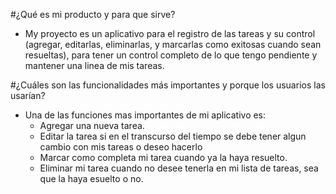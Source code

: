 #¿Qué es mi producto y para que sirve?

* My proyecto es un aplicativo para el registro de las tareas y su control (agregar, editarlas, eliminarlas, y marcarlas como exitosas cuando sean resueltas), para tener un control completo de lo que tengo pendiente y mantener una linea de mis  tareas.

#¿Cuáles son las funcionalidades más importantes y porque los usuarios las usarían?

* Una de las funciones mas importantes de mi aplicativo es:
    - Agregar una nueva tarea.
    - Editar la tarea si en el transcurso del tiempo se debe tener algun cambio con mis tareas o deseo hacerlo
    - Marcar como completa mi tarea cuando ya la haya resuelto.
    - Eliminar mi tarea cuando no desee tenerla en mi lista de tareas, sea que la haya esuelto o no.
